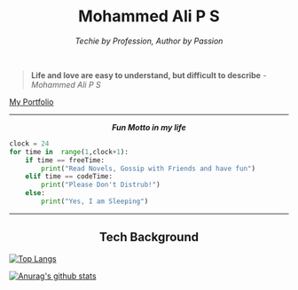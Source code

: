 <link rel="stylesheet" href="https://cdnjs.cloudflare.com/ajax/libs/font-awesome/4.7.0/css/font-awesome.min.css">


<div align="center">

# Mohammed Ali P S

_Techie by Profession, Author by Passion_

[<i class="fa fa-instagram fa-2x"></i>](https://www.instagram.com/psmohammedali/?hl=en "My Instagram Account")  
[<i class="fa fa-linkedin fa-2x"></i> ](https://www.linkedin.com/in/psmohammedali/ "My LinkedIn Account ") 
[<i class="fa fa-facebook-square fa-2x"></i>](https://www.facebook.com/psmohammedali/ "My FaceBook Account")

</div>

> **Life and love are easy to understand, but difficult to describe**
> _- Mohammed Ali P S_
> 
[My Portfolio](https://www.psmohammedali.live "My personal Website")


--- 

<div align="center">

**_Fun Motto in my life_**

</div>


``` python
clock = 24
for time in  range(1,clock+1): 
    if time == freeTime:
        print("Read Novels, Gossip with Friends and have fun")
    elif time == codeTime:
        print("Please Don't Distrub!")
    else:
        print("Yes, I am Sleeping")
```
---
<div align="center">

## Tech Background

</div>

[![Top Langs](https://github-readme-stats.vercel.app/api/top-langs/?username=psmohammedali&layout=compact)](https://github.com/anuraghazra/github-readme-stats)


[![Anurag's github stats](https://github-readme-stats.vercel.app/api?username=psmohammedali)](https://github.com/anuraghazra/github-readme-stats)

